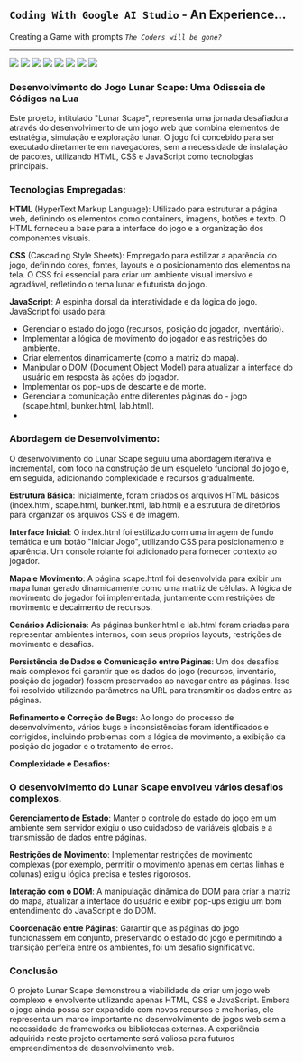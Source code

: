## `Coding With Google AI Studio` - An Experience...

Creating a Game with prompts *`The Coders will be gone?`*

<hr>

![](https://img.shields.io/badge/IA-LLM-yellow) ![](https://img.shields.io/badge/html-5.0-blue) ![](https://img.shields.io/badge/css-3.0-lightblue) ![](https://img.shields.io/badge/Licence-MIT-lightgray) ![](https://img.shields.io/badge/status-Release-darkgreen) ![](https://img.shields.io/badge/pipeline-passed-green) ![](https://img.shields.io/badge/testing-passing-green) ![](https://img.shields.io/badge/Java-Script-brown)



### Desenvolvimento do Jogo Lunar Scape: Uma Odisseia de Códigos na Lua

Este projeto, intitulado "Lunar Scape", representa uma jornada desafiadora através do desenvolvimento de um jogo web que combina elementos de estratégia, simulação e exploração lunar. O jogo foi concebido para ser executado diretamente em navegadores, sem a necessidade de instalação de pacotes, utilizando HTML, CSS e JavaScript como tecnologias principais.

### Tecnologias Empregadas:
**HTML** (HyperText Markup Language): Utilizado para estruturar a página web, definindo os elementos como containers, imagens, botões e texto. O HTML forneceu a base para a interface do jogo e a organização dos componentes visuais.

**CSS** (Cascading Style Sheets): Empregado para estilizar a aparência do jogo, definindo cores, fontes, layouts e o posicionamento dos elementos na tela. O CSS foi essencial para criar um ambiente visual imersivo e agradável, refletindo o tema lunar e futurista do jogo.

**JavaScript**: A espinha dorsal da interatividade e da lógica do jogo. JavaScript foi usado para:

- Gerenciar o estado do jogo (recursos, posição do jogador, inventário).
- Implementar a lógica de movimento do jogador e as restrições do ambiente.
- Criar elementos dinamicamente (como a matriz do mapa).
- Manipular o DOM (Document Object Model) para atualizar a interface do usuário em resposta às ações do jogador.
- Implementar os pop-ups de descarte e de morte.
- Gerenciar a comunicação entre diferentes páginas do - jogo (scape.html, bunker.html, lab.html).
- 

### Abordagem de Desenvolvimento:

O desenvolvimento do Lunar Scape seguiu uma abordagem iterativa e incremental, com foco na construção de um esqueleto funcional do jogo e, em seguida, adicionando complexidade e recursos gradualmente.

**Estrutura Básica**: Inicialmente, foram criados os arquivos HTML básicos (index.html, scape.html, bunker.html, lab.html) e a estrutura de diretórios para organizar os arquivos CSS e de imagem.

**Interface Inicial**: O index.html foi estilizado com uma imagem de fundo temática e um botão "Iniciar Jogo", utilizando CSS para posicionamento e aparência. Um console rolante foi adicionado para fornecer contexto ao jogador.

**Mapa e Movimento**: A página scape.html foi desenvolvida para exibir um mapa lunar gerado dinamicamente como uma matriz de células. A lógica de movimento do jogador foi implementada, juntamente com restrições de movimento e decaimento de recursos.

**Cenários Adicionais**: As páginas bunker.html e lab.html foram criadas para representar ambientes internos, com seus próprios layouts, restrições de movimento e desafios.

**Persistência de Dados e Comunicação entre Páginas**: Um dos desafios mais complexos foi garantir que os dados do jogo (recursos, inventário, posição do jogador) fossem preservados ao navegar entre as páginas. Isso foi resolvido utilizando parâmetros na URL para transmitir os dados entre as páginas.

**Refinamento e Correção de Bugs**: Ao longo do processo de desenvolvimento, vários bugs e inconsistências foram identificados e corrigidos, incluindo problemas com a lógica de movimento, a exibição da posição do jogador e o tratamento de erros.

**Complexidade e Desafios:**

### O desenvolvimento do Lunar Scape envolveu vários desafios complexos.

**Gerenciamento de Estado**: Manter o controle do estado do jogo em um ambiente sem servidor exigiu o uso cuidadoso de variáveis globais e a transmissão de dados entre páginas.

**Restrições de Movimento**: Implementar restrições de movimento complexas (por exemplo, permitir o movimento apenas em certas linhas e colunas) exigiu lógica precisa e testes rigorosos.

**Interação com o DOM**: A manipulação dinâmica do DOM para criar a matriz do mapa, atualizar a interface do usuário e exibir pop-ups exigiu um bom entendimento do JavaScript e do DOM.

**Coordenação entre Páginas**: Garantir que as páginas do jogo funcionassem em conjunto, preservando o estado do jogo e permitindo a transição perfeita entre os ambientes, foi um desafio significativo.

### Conclusão

O projeto Lunar Scape demonstrou a viabilidade de criar um jogo web complexo e envolvente utilizando apenas HTML, CSS e JavaScript. Embora o jogo ainda possa ser expandido com novos recursos e melhorias, ele representa um marco importante no desenvolvimento de jogos web sem a necessidade de frameworks ou bibliotecas externas. A experiência adquirida neste projeto certamente será valiosa para futuros empreendimentos de desenvolvimento web.